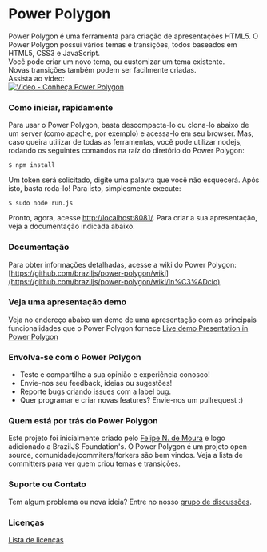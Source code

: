 # Power Polygon
Power Polygon é uma ferramenta para criação de apresentações HTML5.
O Power Polygon possui vários temas e transições, todos baseados em HTML5, CSS3 e JavaScript.  <br/>
Você pode criar um novo tema, ou customizar um tema existente.  <br/>
Novas transições também podem ser facilmente criadas.<br/>
Assista ao vídeo:<br/>
<a href="http://www.youtube.com/watch?v=24k5_wBI9vI" target="_blank">
![Video - Conheça Power Polygon](http://i4.ytimg.com/vi/oZIvKOCDvus/mqdefault.jpg)
</a>

### Como iniciar, rapidamente
Para usar o Power Polygon, basta descompacta-lo ou clona-lo abaixo de um server (como apache, por exemplo) e acessa-lo em seu browser.
Mas, caso queira utilizar de todas as ferramentas, você pode utilizar nodejs, rodando os seguintes comandos na raíz do diretório do Power Polygon:

`$ npm install`

Um token será solicitado, digite uma palavra que você não esquecerá.
Após isto, basta roda-lo! Para isto, simplesmente execute:

`$ sudo node run.js`

Pronto, agora, acesse <a href='http://localhost:8081/'>http://localhost:8081/</a>.
Para criar a sua apresentação, veja a documentação indicada abaixo.

### Documentação
Para obter informações detalhadas, acesse a wiki do Power Polygon:
[https://github.com/braziljs/power-polygon/wiki](https://github.com/braziljs/power-polygon/wiki/In%C3%ADcio)

### Veja uma apresentação demo
Veja no endereço abaixo um demo de uma apresentação com as principais funcionalidades que o Power Polygon fornece
[Live demo Presentation in Power Polygon](http://felipenmoura.org/talks/meet-ppw/)

### Envolva-se com o Power Polygon
* Teste e compartilhe a sua opinião e experiência conosco!
* Envie-nos seu feedback, ideias ou sugestões!
* Reporte bugs [criando issues](https://github.com/braziljs/power-polygon/issues?milestone=2&state=open) com a  label bug.
* Quer programar e criar novas features? Envie-nos um pullrequest :)

### Quem está por trás do Power Polygon
Este projeto foi inicialmente criado pelo [Felipe N. de Moura](http://felipenmoura.org) e logo adicionado a BrazilJS Foundation's.
O Power Polygon é um projeto open-source, comunidade/commiters/forkers são bem vindos.
Veja a lista de committers para ver quem criou temas e transições.

### Suporte ou Contato
Tem algum problema ou nova ideia? Entre no nosso [grupo de discussões](https://groups.google.com/forum/?fromgroups#!forum/braziljs-foundation).

### Licenças
[Lista de licenças](https://github.com/braziljs/power-polygon/tree/master/ppw/_licenses)
